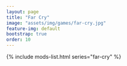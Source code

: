 ```yaml
---
layout: page
title: "Far Cry"
image: "assets/img/games/far-cry.jpg"
feature-img: default
bootstrap: true
order: 10
---
```


{% include mods-list.html series="far-cry" %}